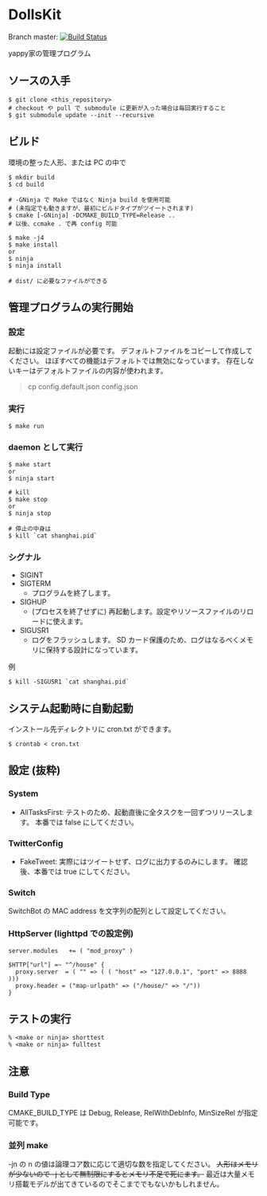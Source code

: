 # DollsKit

Branch master: [![Build Status](https://travis-ci.org/yappy/DollsKit.svg?branch=master)](https://travis-ci.org/yappy/DollsKit)

yappy家の管理プログラム

## ソースの入手
```
$ git clone <this_repository>
# checkout や pull で submodule に更新が入った場合は毎回実行すること
$ git submodule update --init --recursive
```

## ビルド
環境の整った人形、または PC の中で

```
$ mkdir build
$ cd build

# -GNinja で Make ではなく Ninja build を使用可能
# (未指定でも動きますが、最初にビルドタイプがツイートされます)
$ cmake [-GNinja] -DCMAKE_BUILD_TYPE=Release ..
# 以後、ccmake . で再 config 可能

$ make -j4
$ make install
or
$ ninja
$ ninja install

# dist/ に必要なファイルができる
```

## 管理プログラムの実行開始
### 設定
起動には設定ファイルが必要です。
デフォルトファイルをコピーして作成してください。
ほぼすべての機能はデフォルトでは無効になっています。
存在しないキーはデフォルトファイルの内容が使われます。
> cp config.default.json config.json

### 実行
```
$ make run
```

### daemon として実行
```
$ make start
or
$ ninja start

# kill
$ make stop
or
$ ninja stop

# 停止の中身は
$ kill `cat shanghai.pid`
```

### シグナル
* SIGINT
* SIGTERM
  * プログラムを終了します。
* SIGHUP
  * (プロセスを終了せずに) 再起動します。設定やリソースファイルのリロードに使えます。
* SIGUSR1
  * ログをフラッシュします。
    SD カード保護のため、ログはなるべくメモリに保持する設計になっています。

例
```
$ kill -SIGUSR1 `cat shanghai.pid`
```

## システム起動時に自動起動
インストール先ディレクトリに cron.txt ができます。
```
$ crontab < cron.txt
```

## 設定 (抜粋)
### System
* AllTasksFirst:
テストのため、起動直後に全タスクを一回ずつリリースします。
本番では false にしてください。

### TwitterConfig
* FakeTweet:
実際にはツイートせず、ログに出力するのみにします。
確認後、本番では true にしてください。

### Switch
SwitchBot の MAC address を文字列の配列として設定してください。

### HttpServer (lighttpd での設定例)
```
server.modules   += ( "mod_proxy" )

$HTTP["url"] =~ "^/house" {
  proxy.server  = ( "" => ( ( "host" => "127.0.0.1", "port" => 8888 )))
  proxy.header = ("map-urlpath" => ("/house/" => "/"))
}
```

## テストの実行
```
% <make or ninja> shorttest
% <make or ninja> fulltest
```

## 注意
### Build Type
CMAKE_BUILD_TYPE は Debug, Release, RelWithDebInfo, MinSizeRel が指定可能です。

### 並列 make
-jn の n の値は論理コア数に応じて適切な数を指定してください。
~~人形はメモリが少ないので -j として無制限にするとメモリ不足で死にます。~~
最近は大量メモリ搭載モデルが出てきているのでそこまででもないかもしれません。
